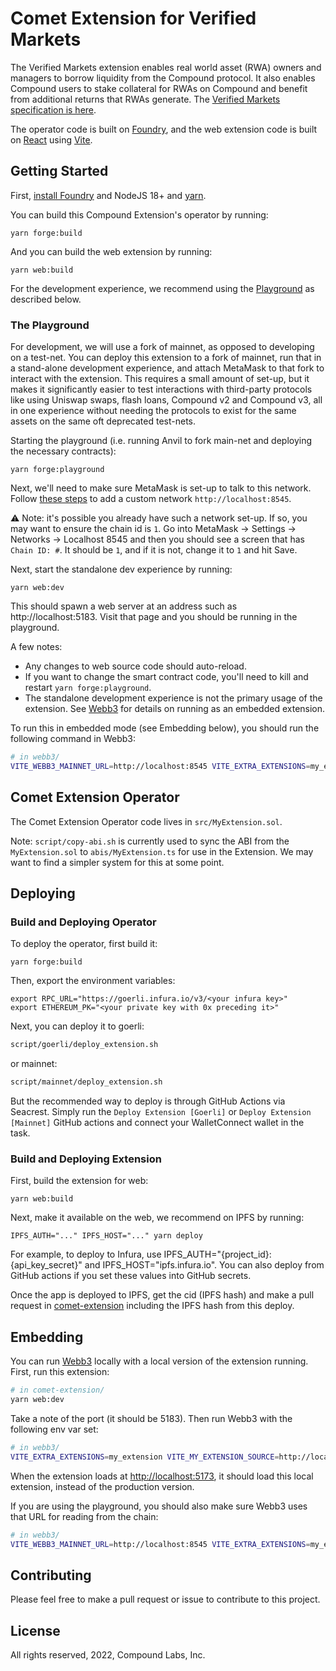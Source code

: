 
# Comet Extension for Verified Markets

The Verified Markets extension enables real world asset (RWA) owners and managers to borrow liquidity from the Compound protocol. It also enables Compound users to stake collateral for RWAs on Compound and benefit from additional returns that RWAs generate. The [Verified Markets specification is here](https://github.com/verified-network/verified-compound-markets/tree/master/docs/Verified_Compound_Markets_v1.pdf).  

The operator code is built on [Foundry](https://book.getfoundry.sh/), and the web extension code is built on [React](https://reactjs.org/) using [Vite](https://vitejs.dev/).

## Getting Started

First, [install Foundry](https://book.getfoundry.sh/getting-started/installation) and NodeJS 18+ and [yarn](https://yarnpkg.com/). 

You can build this Compound Extension's operator by running:

```
yarn forge:build
```

And you can build the web extension by running:

```
yarn web:build
```

For the development experience, we recommend using the [Playground](#The-Playground) as described below.

### The Playground

For development, we will use a fork of mainnet, as opposed to developing on a test-net. You can deploy this extension to a fork of mainnet, run that in a stand-alone development experience, and attach MetaMask to that fork to interact with the extension. This requires a small amount of set-up, but it makes it significantly easier to test interactions with third-party protocols like using Uniswap swaps, flash loans, Compound v2 and Compound v3, all in one experience without needing the protocols to exist for the same assets on the same oft deprecated test-nets.

Starting the playground (i.e. running Anvil to fork main-net and deploying the necessary contracts):

```
yarn forge:playground
```

Next, we'll need to make sure MetaMask is set-up to talk to this network. Follow [these steps](https://metamask.zendesk.com/hc/en-us/articles/360043227612-How-to-add-a-custom-network-RPC) to add a custom network `http://localhost:8545`.

⚠️ Note: it's possible you already have such a network set-up. If so, you may want to ensure the chain id is `1`. Go into MetaMask -> Settings -> Networks -> Localhost 8545 and then you should see a screen that has `Chain ID: #`. It should be `1`, and if it is not, change it to `1` and hit Save.

Next, start the standalone dev experience by running:

```
yarn web:dev
```

This should spawn a web server at an address such as http://localhost:5183. Visit that page and you should be running in the playground.

A few notes:

 * Any changes to web source code should auto-reload.
 * If you want to change the smart contract code, you'll need to kill and restart `yarn forge:playground`.
 * The standalone development experience is not the primary usage of the extension. See [Webb3](https://github.com/compound-finance/webb3) for details on running as an embedded extension.

To run this in embedded mode (see Embedding below), you should run the following command in Webb3:

```sh
# in webb3/
VITE_WEBB3_MAINNET_URL=http://localhost:8545 VITE_EXTRA_EXTENSIONS=my_extension VITE_MY_EXTENSION_SOURCE=http://localhost:5183/embedded.html yarn dev
```

## Comet Extension Operator

The Comet Extension Operator code lives in `src/MyExtension.sol`.

Note: `script/copy-abi.sh` is currently used to sync the ABI from the `MyExtension.sol` to `abis/MyExtension.ts` for use in the Extension. We may want to find a simpler system for this at some point.

## Deploying

### Build and Deploying Operator

To deploy the operator, first build it:

```
yarn forge:build
```

Then, export the environment variables:

```
export RPC_URL="https://goerli.infura.io/v3/<your infura key>"
export ETHEREUM_PK="<your private key with 0x preceding it>"
```

Next, you can deploy it to goerli:

```sh
script/goerli/deploy_extension.sh
```

or mainnet:

```sh
script/mainnet/deploy_extension.sh
```

But the recommended way to deploy is through GitHub Actions via Seacrest. Simply run the `Deploy Extension [Goerli]` or `Deploy Extension [Mainnet]` GitHub actions and connect your WalletConnect wallet in the task.

### Build and Deploying Extension

First, build the extension for web:

```
yarn web:build
```

Next, make it available on the web, we recommend on IPFS by running:

```
IPFS_AUTH="..." IPFS_HOST="..." yarn deploy
```

For example, to deploy to Infura, use IPFS_AUTH="{project_id}:{api_key_secret}" and IPFS_HOST="ipfs.infura.io". You can also deploy from GitHub actions if you set these values into GitHub secrets.

Once the app is deployed to IPFS, get the cid (IPFS hash) and make a pull request in [comet-extension](https://github.com/compound-finance/comet-extension) including the IPFS hash from this deploy.

## Embedding

You can run [Webb3](https://github.com/compound-finance/webb3) locally with a local version of the extension running. First, run this extension:

```sh
# in comet-extension/
yarn web:dev
```

Take a note of the port (it should be 5183). Then run Webb3 with the following env var set:

```sh
# in webb3/
VITE_EXTRA_EXTENSIONS=my_extension VITE_MY_EXTENSION_SOURCE=http://localhost:5183/embedded.html yarn dev
```

When the extension loads at [http://localhost:5173](http://localhost:5173), it should load this local extension, instead of the production version.

If you are using the playground, you should also make sure Webb3 uses that URL for reading from the chain:

```sh
# in webb3/
VITE_WEBB3_MAINNET_URL=http://localhost:8545 VITE_EXTRA_EXTENSIONS=my_extension VITE_MY_EXTENSION_SOURCE=http://localhost:5183/embedded.html yarn dev
```

## Contributing

Please feel free to make a pull request or issue to contribute to this project.

## License

All rights reserved, 2022, Compound Labs, Inc.
